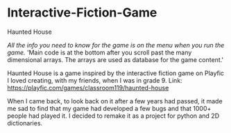 # Interactive-Fiction-Game
Haunted House

*All the info you need to know for the game is on the menu when you run the game.*
'Main code is at the bottom after you scroll past the many dimensional arrays.
The arrays are used as database for the game content.'

Haunted House is a game inspired by the interactive fiction game on Playfic I loved creating, with my friends, when I was in grade 9.
Link: https://playfic.com/games/classroom119/haunted-house

When I came back, to look back on it after a few years had passed, it made me sad to find that my game had developed a few bugs and that 1000+ people had played it. 
I decided to remake it as a project for python and 2D dictionaries.

